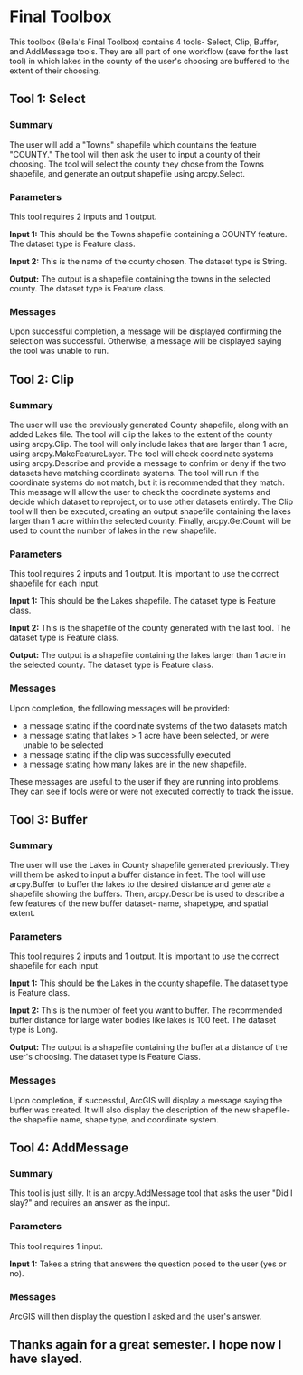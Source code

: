 # Final Toolbox

This toolbox (Bella's Final Toolbox) contains 4 tools- Select, Clip, Buffer, and AddMessage tools.
They are all part of one workflow (save for the last tool) in which lakes in the county of the user's choosing are buffered to the extent of their choosing. 

## Tool 1: Select

### Summary
The user will add a "Towns" shapefile which countains the feature "COUNTY." The tool will then ask the user to input a county of their choosing. The tool will select the county they chose from the Towns shapefile, and generate an output shapefile using arcpy.Select.

### Parameters
This tool requires 2 inputs and 1 output. 

**Input 1:** This should be the Towns shapefile containing a COUNTY feature. The dataset type is Feature class. 

**Input 2:** This is the name of the county chosen. The dataset type is String. 

**Output:** The output is a shapefile containing the towns in the selected county. The dataset type is Feature class.

### Messages

Upon successful completion, a message will be displayed confirming the selection was successful. Otherwise, a message will be displayed saying the tool was unable to run. 


## Tool 2: Clip

### Summary
The user will use the previously generated County shapefile, along with an added Lakes file. The tool will clip the lakes to the extent of the county using arcpy.Clip. The tool will only include lakes that are larger than 1 acre, using arcpy.MakeFeatureLayer. The tool will check coordinate systems using arcpy.Describe and provide a message to confrim or deny if the two datasets have matching coordinate systems. The tool will run if the coordinate systems do not match, but it is recommended that they match. This message will allow the user to check the coordinate systems and decide which dataset to reproject, or to use other datasets entirely. The Clip tool will then be executed, creating an output shapefile containing the lakes larger than 1 acre within the selected county. Finally, arcpy.GetCount will be used to count the number of lakes in the new shapefile.

### Parameters
This tool requires 2 inputs and 1 output. It is important to use the correct shapefile for each input.

**Input 1:** This should be the Lakes shapefile. The dataset type is Feature class. 

**Input 2:** This is the shapefile of the county generated with the last tool. The dataset type is Feature class. 

**Output:** The output is a shapefile containing the lakes larger than 1 acre in the selected county. The dataset type is Feature class.

### Messages

Upon completion, the following messages will be provided:

- a message stating if the coordinate systems of the two datasets match
- a message stating that lakes > 1 acre have been selected, or were unable to be selected
- a message stating if the clip was successfully executed
- a message stating how many lakes are in the new shapefile.
  
These messages are useful to the user if they are running into problems. They can see if tools were or were not executed correctly to track the issue.

## Tool 3: Buffer

### Summary
The user will use the Lakes in County shapefile generated previously. They will them be asked to input a buffer distance in feet. The tool will use arcpy.Buffer to buffer the lakes to the desired distance and generate a shapefile showing the buffers. Then, arcpy.Describe is used to describe a few features of the new buffer dataset- name, shapetype, and spatial extent.

### Parameters
This tool requires 2 inputs and 1 output. It is important to use the correct shapefile for each input.

**Input 1:** This should be the Lakes in the county shapefile. The dataset type is Feature class. 

**Input 2:** This is the number of feet you want to buffer. The recommended buffer distance for large water bodies like lakes is 100 feet. The dataset type is Long. 

**Output:** The output is a shapefile containing the buffer at a distance of the user's choosing. The dataset type is Feature Class.

### Messages

Upon completion, if successful, ArcGIS will display a message saying the buffer was created. It will also display the description of the new shapefile- the shapefile name, shape type, and coordinate system. 

## Tool 4: AddMessage

### Summary
This tool is just silly. It is an arcpy.AddMessage tool that asks the user "Did I slay?" and requires an answer as the input.

### Parameters
This tool requires 1 input. 

**Input 1:** Takes a string that answers the question posed to the user (yes or no).

### Messages
ArcGIS will then display the question I asked and the user's answer. 

## Thanks again for a great semester. I hope now I have slayed. 
